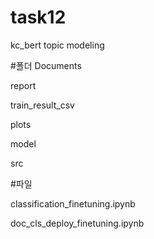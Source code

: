 # task12
kc_bert topic modeling

#폴더
Documents

report

train_result_csv

plots

model

src

#파일

classification_finetuning.ipynb

doc_cls_deploy_finetuning.ipynb
